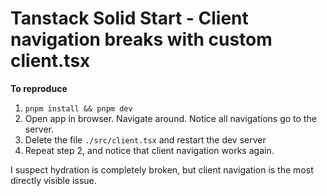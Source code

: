 # Tanstack Solid Start - Client navigation breaks with custom client.tsx

**To reproduce**

1. `pnpm install && pnpm dev`
2. Open app in browser. Navigate around. Notice all navigations go to the server.
3. Delete the file `./src/client.tsx` and restart the dev server
4. Repeat step 2, and notice that client navigation works again.

I suspect hydration is completely broken, but client navigation is the most directly visible issue.
